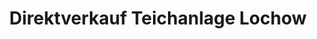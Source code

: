 ---
title: "Direktverkauf Teichanlage Lochow"
url: /moeckern/direktverkauf-teichanlage-lochow/
shop: Hofladen
---